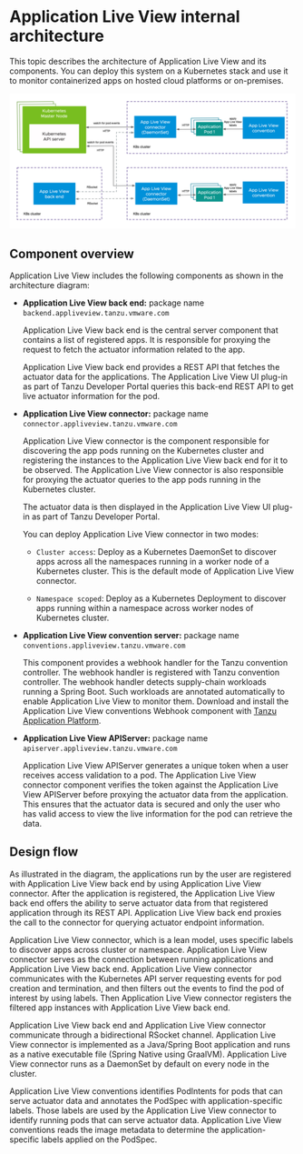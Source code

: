 # Application Live View internal architecture

This topic describes the architecture of Application Live View and its components.
You can deploy this system on a Kubernetes stack and use it to monitor containerized
apps on hosted cloud platforms or on-premises.

![Diagram showing the Application Live View architecture. Continue reading this topic for an extended description of this diagram.](images/architecture-diagram2.png)

## <a id="component-overview"></a> Component overview

Application Live View includes the following components as shown in the architecture diagram:

- **Application Live View back end:** package name `backend.appliveview.tanzu.vmware.com`

  Application Live View back end is the central server component that contains a list of registered apps.
  It is responsible for proxying the request to fetch the actuator information related to the app.

  Application Live View back end provides a REST API that fetches the actuator data for the applications.
  The Application Live View UI plug-in as part of Tanzu Developer Portal
  queries this back-end REST API to get live actuator information for the pod.

- **Application Live View connector:** package name `connector.appliveview.tanzu.vmware.com`

  Application Live View connector is the component responsible for discovering the app pods running
  on the Kubernetes cluster and registering the instances to the Application Live View back end for
  it to be observed. The Application Live View connector is also responsible for proxying the actuator
  queries to the app pods running in the Kubernetes cluster.

  The actuator data is then displayed in the Application Live View UI plug-in as
  part of Tanzu Developer Portal.

  You can deploy Application Live View connector in two modes:

    - `Cluster access`: Deploy as a Kubernetes DaemonSet to discover apps across all the namespaces
    running in a worker node of a Kubernetes cluster.
    This is the default mode of Application Live View connector.

    - `Namespace scoped`: Deploy as a Kubernetes Deployment to discover apps running within a namespace
    across worker nodes of Kubernetes cluster.

- **Application Live View convention server:** package name `conventions.appliveview.tanzu.vmware.com`

  This component provides a webhook handler for the Tanzu convention controller.
  The webhook handler is registered with Tanzu convention controller.
  The webhook handler detects supply-chain workloads running a Spring Boot.
  Such workloads are annotated automatically to enable Application Live View to monitor them.
  Download and install the Application Live View conventions Webhook component with
  [Tanzu Application Platform](https://network.tanzu.vmware.com/products/tanzu-application-platform/).

- **Application Live View APIServer:** package name `apiserver.appliveview.tanzu.vmware.com`

  Application Live View APIServer generates a unique token when a user receives access validation to a pod.
  The Application Live View connector component verifies the token against the Application Live View
  APIServer before proxying the actuator data from the application.
  This ensures that the actuator data is secured and only the user who has valid access to view the
  live information for the pod can retrieve the data.

## <a id="design-flow"></a> Design flow

As illustrated in the diagram, the applications run by the user are registered with Application Live View back end by using
Application Live View connector. After the application is registered, the Application Live View back end offers the ability
to serve actuator data from that registered application through its REST API. Application Live View back end proxies the call
to the connector for querying actuator endpoint information.

Application Live View connector, which is a lean model, uses specific labels to discover apps across cluster or namespace.
Application Live View connector serves as the connection between running applications and Application Live View back end.
Application Live View connector communicates with the Kubernetes API server requesting events for pod creation and termination, and then filters out the events to find the pod of interest by using labels. Then Application Live View connector
registers the filtered app instances with Application Live View back end.

Application Live View back end and Application Live View connector communicate through a bidirectional RSocket channel. Application Live View connector is implemented as a
Java/Spring Boot application and runs as a native executable file (Spring Native using GraalVM). Application Live View connector runs as a DaemonSet by default on every node in the cluster.

Application Live View conventions identifies PodIntents for pods that can serve actuator data and annotates the PodSpec with application-specific labels. Those labels are used by the Application Live View connector to identify running pods that can serve actuator data. Application Live View conventions reads the image metadata to determine the application-specific labels applied on the PodSpec.

